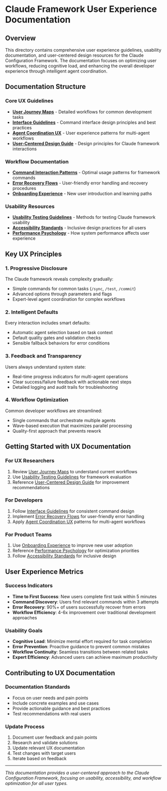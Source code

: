 # Claude Framework User Experience Documentation

## Overview

This directory contains comprehensive user experience guidelines, usability documentation, and user-centered design resources for the Claude Configuration Framework. The documentation focuses on optimizing user workflows, reducing cognitive load, and enhancing the overall developer experience through intelligent agent coordination.

## Documentation Structure

### Core UX Guidelines

- **[User Journey Maps](user-journey-maps.md)** - Detailed workflows for common development tasks
- **[Interface Guidelines](interface-guidelines.md)** - Command interface design principles and best practices
- **[Agent Coordination UX](agent-coordination-ux.md)** - User experience patterns for multi-agent workflows
- **[User-Centered Design Guide](user-centered-design-guide.md)** - Design principles for Claude framework interactions

### Workflow Documentation

- **[Command Interaction Patterns](command-interaction-patterns.md)** - Optimal usage patterns for framework commands
- **[Error Recovery Flows](error-recovery-flows.md)** - User-friendly error handling and recovery procedures
- **[Onboarding Experience](onboarding-experience.md)** - New user introduction and learning paths

### Usability Resources

- **[Usability Testing Guidelines](usability-testing-guidelines.md)** - Methods for testing Claude framework usability
- **[Accessibility Standards](accessibility-standards.md)** - Inclusive design practices for all users
- **[Performance Psychology](performance-psychology.md)** - How system performance affects user experience

## Key UX Principles

### 1. Progressive Disclosure

The Claude framework reveals complexity gradually:

- Simple commands for common tasks (`/sync`, `/test`, `/commit`)
- Advanced options through parameters and flags
- Expert-level agent coordination for complex workflows

### 2. Intelligent Defaults

Every interaction includes smart defaults:

- Automatic agent selection based on task context
- Default quality gates and validation checks
- Sensible fallback behaviors for error conditions

### 3. Feedback and Transparency

Users always understand system state:

- Real-time progress indicators for multi-agent operations
- Clear success/failure feedback with actionable next steps
- Detailed logging and audit trails for troubleshooting

### 4. Workflow Optimization

Common developer workflows are streamlined:

- Single commands that orchestrate multiple agents
- Wave-based execution that maximizes parallel processing
- Quality-first approach that prevents rework

## Getting Started with UX Documentation

### For UX Researchers

1. Review [User Journey Maps](user-journey-maps.md) to understand current workflows
2. Use [Usability Testing Guidelines](usability-testing-guidelines.md) for framework evaluation
3. Reference [User-Centered Design Guide](user-centered-design-guide.md) for improvement recommendations

### For Developers

1. Follow [Interface Guidelines](interface-guidelines.md) for consistent command design
2. Implement [Error Recovery Flows](error-recovery-flows.md) for user-friendly error handling
3. Apply [Agent Coordination UX](agent-coordination-ux.md) patterns for multi-agent workflows

### For Product Teams

1. Use [Onboarding Experience](onboarding-experience.md) to improve new user adoption
2. Reference [Performance Psychology](performance-psychology.md) for optimization priorities
3. Follow [Accessibility Standards](accessibility-standards.md) for inclusive design

## User Experience Metrics

### Success Indicators

- **Time to First Success**: New users complete first task within 5 minutes
- **Command Discovery**: Users find relevant commands within 3 attempts
- **Error Recovery**: 90%+ of users successfully recover from errors
- **Workflow Efficiency**: 4-6x improvement over traditional development approaches

### Usability Goals

- **Cognitive Load**: Minimize mental effort required for task completion
- **Error Prevention**: Proactive guidance to prevent common mistakes
- **Workflow Continuity**: Seamless transitions between related tasks
- **Expert Efficiency**: Advanced users can achieve maximum productivity

## Contributing to UX Documentation

### Documentation Standards

- Focus on user needs and pain points
- Include concrete examples and use cases
- Provide actionable guidance and best practices
- Test recommendations with real users

### Update Process

1. Document user feedback and pain points
2. Research and validate solutions
3. Update relevant UX documentation
4. Test changes with target users
5. Iterate based on feedback

---

*This documentation provides a user-centered approach to the Claude Configuration Framework, focusing on usability, accessibility, and workflow optimization for all user types.*
